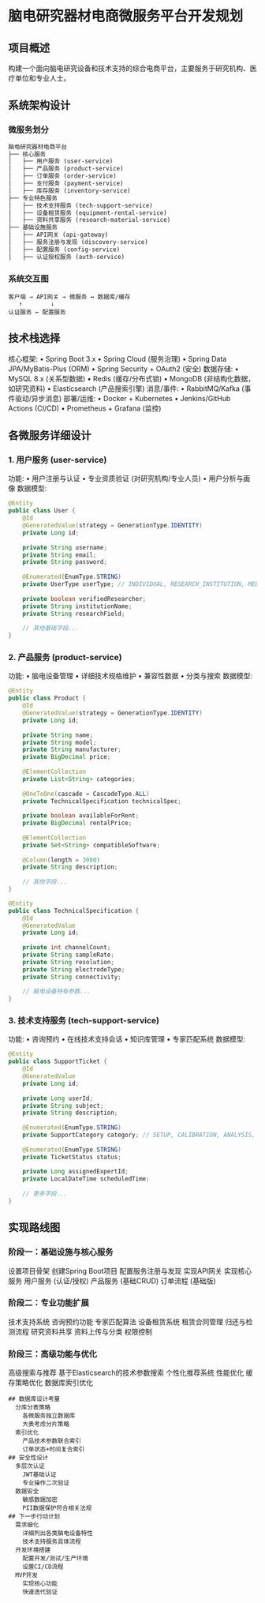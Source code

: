 # 脑电研究器材电商微服务平台开发规划
## 项目概述
构建一个面向脑电研究设备和技术支持的综合电商平台，主要服务于研究机构、医疗单位和专业人士。
## 系统架构设计
### 微服务划分
```markdown
脑电研究器材电商平台
├── 核心服务
│   ├── 用户服务 (user-service)
│   ├── 产品服务 (product-service)
│   ├── 订单服务 (order-service)
│   ├── 支付服务 (payment-service)
│   ├── 库存服务 (inventory-service)
├── 专业特色服务
│   ├── 技术支持服务 (tech-support-service)
│   ├── 设备租赁服务 (equipment-rental-service)
│   ├── 资料共享服务 (research-material-service)
├── 基础设施服务
│   ├── API网关 (api-gateway)
│   ├── 服务注册与发现 (discovery-service) 
│   ├── 配置服务 (config-service)
│   ├── 认证授权服务 (auth-service)
```
### 系统交互图
```
客户端 → API网关 → 微服务 ↔ 数据库/缓存
   ↑        ↓
认证服务 ← 配置服务
```
## 技术栈选择
核心框架:
  • Spring Boot 3.x
  • Spring Cloud (服务治理)
  • Spring Data JPA/MyBatis-Plus (ORM)
  • Spring Security + OAuth2 (安全)
数据存储:
  • MySQL 8.x (关系型数据)
  • Redis (缓存/分布式锁)
  • MongoDB (非结构化数据，如研究资料)
  • Elasticsearch (产品搜索引擎)
消息/事件:
  • RabbitMQ/Kafka (事件驱动/异步消息)
部署/运维:
  • Docker + Kubernetes
  • Jenkins/GitHub Actions (CI/CD)
  • Prometheus + Grafana (监控)
## 各微服务详细设计
### 1. 用户服务 (user-service)
功能:
  • 用户注册与认证
  • 专业资质验证 (对研究机构/专业人员)
  • 用户分析与画像
数据模型:
```java
@Entity
public class User {
    @Id
    @GeneratedValue(strategy = GenerationType.IDENTITY)
    private Long id;
    
    private String username;
    private String email;
    private String password;
    
    @Enumerated(EnumType.STRING)
    private UserType userType; // INDIVIDUAL, RESEARCH_INSTITUTION, MEDICAL_FACILITY
    
    private boolean verifiedResearcher;
    private String institutionName;
    private String researchField;
    
    // 其他基础字段...
}
```
### 2. 产品服务 (product-service)
功能:
  • 脑电设备管理
  • 详细技术规格维护
  • 兼容性数据
  • 分类与搜索
数据模型:
```java
@Entity
public class Product {
    @Id
    @GeneratedValue(strategy = GenerationType.IDENTITY)
    private Long id;
    
    private String name;
    private String model;
    private String manufacturer;
    private BigDecimal price;
    
    @ElementCollection
    private List<String> categories;
    
    @OneToOne(cascade = CascadeType.ALL)
    private TechnicalSpecification technicalSpec;
    
    private boolean availableForRent;
    private BigDecimal rentalPrice;
    
    @ElementCollection
    private Set<String> compatibleSoftware;
    
    @Column(length = 3000)
    private String description;
    
    // 其他字段...
}

@Entity
public class TechnicalSpecification {
    @Id
    @GeneratedValue
    private Long id;
    
    private int channelCount;
    private String sampleRate;
    private String resolution;
    private String electrodeType;
    private String connectivity;
    
    // 脑电设备特有参数...
}
```
### 3. 技术支持服务 (tech-support-service)
功能:
  • 咨询预约
  • 在线技术支持会话
  • 知识库管理
  • 专家匹配系统
数据模型:
```java
@Entity
public class SupportTicket {
    @Id
    @GeneratedValue
    private Long id;
    
    private Long userId;
    private String subject;
    private String description;
    
    @Enumerated(EnumType.STRING)
    private SupportCategory category; // SETUP, CALIBRATION, ANALYSIS, MAINTENANCE
    
    @Enumerated(EnumType.STRING)
    private TicketStatus status;
    
    private Long assignedExpertId;
    private LocalDateTime scheduledTime;
    
    // 更多字段...
}
```
## 实现路线图
### 阶段一：基础设施与核心服务
  设置项目骨架
    创建Spring Boot项目
    配置服务注册与发现
    实现API网关
  实现核心服务
    用户服务 (认证/授权)
    产品服务 (基础CRUD)
    订单流程 (基础版)
### 阶段二：专业功能扩展
  技术支持系统
    咨询预约功能
    专家匹配算法
  设备租赁系统
    租赁合同管理
    归还与检测流程
  研究资料共享
    资料上传与分类
    权限控制
### 阶段三：高级功能与优化
  高级搜索与推荐
    基于Elasticsearch的技术参数搜索
    个性化推荐系统
  性能优化
    缓存策略优化
    数据库索引优化

```
## 数据库设计考量
  分库分表策略
    各微服务独立数据库
    大表考虑分片策略
  索引优化
    产品技术参数联合索引
    订单状态+时间复合索引
## 安全性设计
  多层次认证
    JWT基础认证
    专业操作二次验证
  数据安全
    敏感数据加密
    PII数据保护符合相关法规
## 下一步行动计划
  需求细化
    详细列出各类脑电设备特性
    技术支持服务具体流程
  开发环境搭建
    配置开发/测试/生产环境
    设置CI/CD流程
  MVP开发
    实现核心功能
    快速迭代验证
